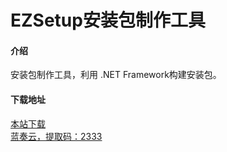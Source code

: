 # EZSetup安装包制作工具

#### 介绍
安装包制作工具，利用 .NET Framework构建安装包。

#### 下载地址
[本站下载](https://gitee.com/swsk33/EZSetup/releases)<br>
[蓝奏云，提取码：2333](https://swsk33.lanzoui.com/b0brdhgte)<br>